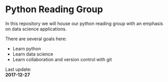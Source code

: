# Python Reading Group

In this repository we will house our python reading group with an emphasis on data science applications.  

There are several goals here:  
* Learn python  
* Learn data science  
* Learn collaboration and version control with git  

Last update:  
**2017-12-27** 
